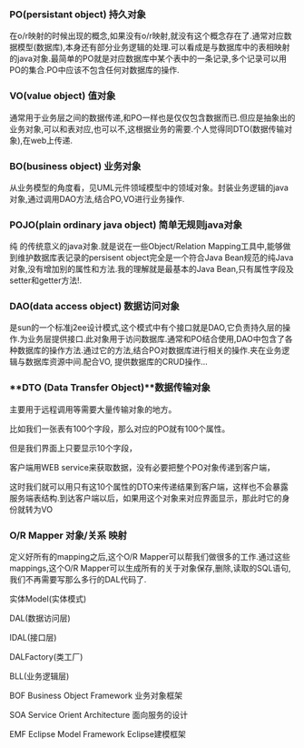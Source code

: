 ### **PO(persistant object)** **持久对象**

在o/r映射的时候出现的概念,如果没有o/r映射,就没有这个概念存在了.通常对应数据模型(数据库),本身还有部分业务逻辑的处理.可以看成是与数据库中的表相映射的java对象.最简单的PO就是对应数据库中某个表中的一条记录,多个记录可以用PO的集合.PO中应该不包含任何对数据库的操作.

 

### **VO(value object)** **值对象**

通常用于业务层之间的数据传递,和PO一样也是仅仅包含数据而已.但应是抽象出的业务对象,可以和表对应,也可以不,这根据业务的需要.个人觉得同DTO(数据传输对象),在web上传递.

 

### **BO(business object)** **业务对象**

从业务模型的角度看，见UML元件领域模型中的领域对象。封装业务逻辑的java对象,通过调用DAO方法,结合PO,VO进行业务操作.

 

### **POJO(plain ordinary java object)** **简单无规则java对象**

纯 的传统意义的java对象.就是说在一些Object/Relation Mapping工具中,能够做到维护数据库表记录的persisent object完全是一个符合Java Bean规范的纯Java对象,没有增加别的属性和方法.我的理解就是最基本的Java Bean,只有属性字段及setter和getter方法!.

 

### **DAO(data access object)** **数据访问对象**

是sun的一个标准j2ee设计模式,这个模式中有个接口就是DAO,它负责持久层的操作.为业务层提供接口.此对象用于访问数据库.通常和PO结合使用,DAO中包含了各种数据库的操作方法.通过它的方法,结合PO对数据库进行相关的操作.夹在业务逻辑与数据库资源中间.配合VO, 提供数据库的CRUD操作...

 

### **DTO (Data Transfer Object)****数据传输对象**

主要用于远程调用等需要大量传输对象的地方。

比如我们一张表有100个字段，那么对应的PO就有100个属性。

但是我们界面上只要显示10个字段，

客户端用WEB service来获取数据，没有必要把整个PO对象传递到客户端，

这时我们就可以用只有这10个属性的DTO来传递结果到客户端，这样也不会暴露服务端表结构.到达客户端以后，如果用这个对象来对应界面显示，那此时它的身份就转为VO

 

### **O/R Mapper** **对象/关系 映射**

定义好所有的mapping之后,这个O/R Mapper可以帮我们做很多的工作.通过这些mappings,这个O/R Mapper可以生成所有的关于对象保存,删除,读取的SQL语句,我们不再需要写那么多行的DAL代码了.

实体Model(实体模式)

DAL(数据访问层)

IDAL(接口层)

DALFactory(类工厂)

BLL(业务逻辑层)

BOF Business Object Framework 业务对象框架

SOA Service Orient Architecture 面向服务的设计

EMF Eclipse Model Framework Eclipse建模框架